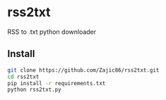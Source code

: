 # rss2txt
RSS to .txt python downloader
## Install
```bash
git clone https://github.com/Zajic86/rss2txt.git
cd rss2txt
pip install -r requirements.txt
python rss2txt.py
```
